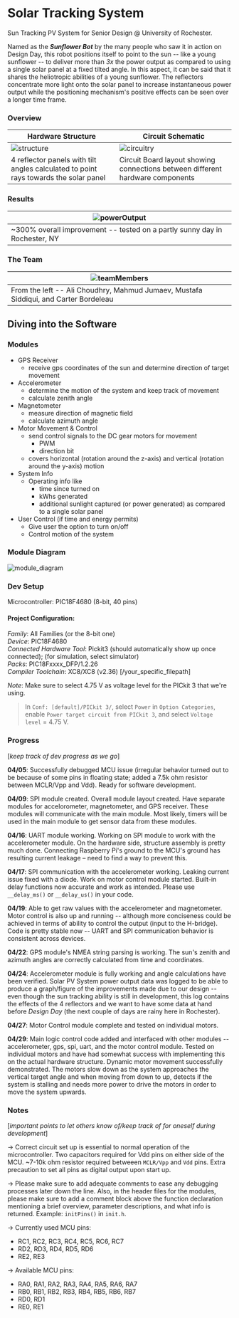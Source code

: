 # Solar Tracking System
Sun Tracking PV System for Senior Design @ University of Rochester.

Named as the ***Sunflower Bot*** by the many people who saw it in action on Design Day, this robot positions itself to point to the sun -- like a young sunflower -- to deliver more than *3x* the power output as compared to using a single solar panel at a fixed tilted angle. In this aspect, it can be said that it shares the heliotropic abilities of a young sunflower. The reflectors concentrate more light onto the solar panel to increase instantaneous power output while the positioning mechanism's positive effects can be seen over a longer time frame.

### Overview

| Hardware Structure | Circuit Schematic |
|---|---|
| ![structure](https://github.com/mustafa-siddiqui/Solar-Tracking-System/blob/main/docs/diagrams/hardwareStructure.png) | ![circuitry](https://github.com/mustafa-siddiqui/Solar-Tracking-System/blob/main/docs/diagrams/circuitSchematic.jpeg) | 
| 4 reflector panels with tilt angles calculated to point rays towards the solar panel | Circuit Board layout showing connections between different hardware components |

### Results
|![powerOutput](https://github.com/mustafa-siddiqui/Solar-Tracking-System/blob/main/docs/results/systemResults.jpeg)|
|---|
| ~300% overall improvement -- tested on a partly sunny day in Rochester, NY |

### The Team
|![teamMembers](https://github.com/mustafa-siddiqui/Solar-Tracking-System/blob/main/docs/teamMembers.jpeg)|
|---|
| From the left -- Ali Choudhry, Mahmud Jumaev, Mustafa Siddiqui, and Carter Bordeleau |

## Diving into the Software

### Modules
* GPS Receiver
    * receive gps coordinates of the sun and determine direction of target movement
* Accelerometer
    * determine the motion of the system and keep track of movement
    * calculate zenith angle
* Magnetometer
    * measure direction of magnetic field
    * calculate azimuth angle
* Motor Movement & Control
    * send control signals to the DC gear motors for movement
        * PWM
        * direction bit
    * covers horizontal (rotation around the z-axis) and vertical (rotation around the y-axis) motion
* System Info
    * Operating info like
        * time since turned on
        * kWhs generated
        * additional sunlight captured (or power generated) as compared to a single solar panel
* User Control (if time and energy permits)
    * Give user the option to turn on/off
    * Control motion of the system

### Module Diagram
![module_diagram](https://github.com/mustafa-siddiqui/Solar-Tracking-System/blob/main/docs/diagrams/moduleDiagram.png)

### Dev Setup
Microcontroller: PIC18F4680 (8-bit, 40 pins)

#### Project Configuration:
*Family*: All Families (or the 8-bit one)  
*Device*: PIC18F4680  
*Connected Hardware Tool*: Pickit3 (should automatically show up once connected); (for simulation, select simulator)  
*Packs*: PIC18Fxxxx_DFP/1.2.26  
*Compiler Toolchain*: XC8/XC8 (v2.36) [/your_specific_filepath]  

*Note*: Make sure to select 4.75 V as voltage level for the PICkit 3 that we're using.  
> In `Conf: [default]/PICkit 3/`, select `Power` in `Option Categories`, enable `Power target circuit from PICkit 3`, and select `Voltage level` = 4.75 V.  

### Progress
[*keep track of dev progress as we go*]

**04/05**: Successfully debugged MCU issue (irregular behavior turned out to be because of some pins in floating state; added a 7.5k ohm resistor between MCLR/Vpp and Vdd). Ready for software development.

**04/09**: SPI module created. Overall module layout created. Have separate modules for accelorometer, magnetometer, and GPS receiver. These modules will communicate with the main module. Most likely, timers will be used in the main module to get sensor data from these modules.

**04/16**: UART module working. Working on SPI module to work with the accelerometer module. On the hardware side, structure assembly is pretty much done. Connecting Raspberry Pi's ground to the MCU's ground has resulting current leakage – need to find a way to prevent this.

**04/17**: SPI communication with the accelerometer working. Leaking current issue fixed with a diode. Work on motor control module started. Built-in delay functions now accurate and work as intended. Please use `__delay_ms()` or `__delay_us()` in your code.

**04/19**: Able to get raw values with the accelerometer and magnetometer. Motor control is also up and running -- although more conciseness could be achieved in terms of ability to control the output (input to the H-bridge). Code is pretty stable now -- UART and SPI communication behavior is consistent across devices.

**04/22**: GPS module's NMEA string parsing is working. The sun's zenith and azimuth angles are correctly calculated from time and coordinates.

**04/24**: Accelerometer module is fully working and angle calculations have been verified. Solar PV System power output data was logged to be able to produce a graph/figure of the improvements made due to our design -- even though the sun tracking ability is still in development, this log contains the effects of the 4 reflectors and we want to have some data at hand before *Design Day* (the next couple of days are rainy here in Rochester).

**04/27**: Motor Control module complete and tested on individual motors.

**04/29**: Main logic control code added and interfaced with other modules -- accelerometer, gps, spi, uart, and the motor control module. Tested on individual motors and have had somewhat success with implementing this on the actual hardware structure. Dynamic motor movement successfully demonstrated. The motors slow down as the system approaches the vertical target angle and when moving from down to up, detects if the system is stalling and needs more power to drive the motors in order to move the system upwards.

### Notes
[*important points to let others know of/keep track of for oneself during development*]  

-> Correct circuit set up is essential to normal operation of the microcontroller. Two capacitors required for Vdd pins on either side of the MCU. ~7-10k ohm resistor required betweeen `MCLR/Vpp` and `Vdd` pins. Extra precaution to set all pins as digital output upon start up.  

-> Please make sure to add adequate comments to ease any debugging processes later down the line. Also, in the header files for the modules, please make sure to add a comment block above the function declaration mentioning a brief overview, parameter descriptions, and what info is returned. Example: `initPins()` in `init.h`.

-> Currently used MCU pins:
   * RC1, RC2, RC3, RC4, RC5, RC6, RC7
   * RD2, RD3, RD4, RD5, RD6
   * RE2, RE3

-> Available MCU pins:
   * RA0, RA1, RA2, RA3, RA4, RA5, RA6, RA7
   * RB0, RB1, RB2, RB3, RB4, RB5, RB6, RB7
   * RD0, RD1
   * RE0, RE1
